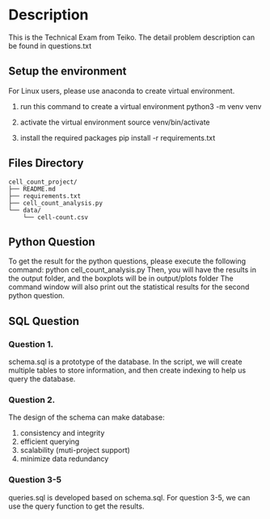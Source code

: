 # Description
This is the Technical Exam from Teiko.
The detail problem description can be found in questions.txt

## Setup the environment
For Linux users, please use anaconda to create virtual environment.
1. run this command to create a virtual environment
python3 -m venv venv

2. activate the virtual environment
source venv/bin/activate

3. install the required packages
pip install -r requirements.txt

## Files Directory
```plaintext
cell_count_project/
├── README.md
├── requirements.txt
├── cell_count_analysis.py
└── data/
    └── cell-count.csv
```

## Python Question
To get the result for the python questions, please execute the following command: python cell_count_analysis.py
Then, you will have the results in the output folder, and the boxplots will be in output/plots folder
The command window will also print out the statistical results for the second python question.



## SQL Question
### Question 1.
schema.sql is a prototype of the database. In the script, we will create multiple tables to store information, and then create indexing to help us query the database.

### Question 2.
The design of the schema can make database:
1. consistency and integrity
2. efficient querying
3. scalability (muti-project support)
4. minimize data redundancy

### Question 3-5
queries.sql is developed based on schema.sql. For question 3-5, we can use the query function to get the results.


